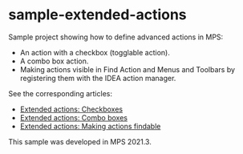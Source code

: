 # sample-extended-actions
Sample project showing how to define advanced actions in MPS:
* An action with a checkbox (togglable action).
* A combo box action.
* Making actions visible in Find Action and Menus and Toolbars by registering them with the IDEA action manager.

See the corresponding articles:
* [Extended actions: Checkboxes](https://specificlanguages.com/posts/2022-03/16-extended-actions-checkboxes/)
* [Extended actions: Combo boxes](https://specificlanguages.com/posts/2022-03/17-extended-actions-combo-boxes/)
* [Extended actions: Making actions findable](https://specificlanguages.com/posts/2022-03/18-making-actions-findable/)

This sample was developed in MPS 2021.3.
